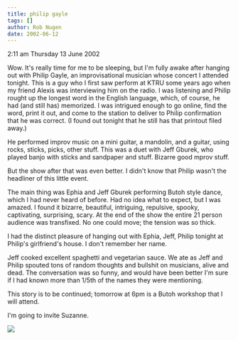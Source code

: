```yaml
---
title: philip gayle
tags: []
author: Rob Nugen
date: 2002-06-12
---
```


<p class=date>2:11 am Thursday 13 June 2002</p>

<p>Wow.  It's really time for me to be sleeping, but I'm fully awake after
hanging out with Philip Gayle, an improvisational musician whose concert I
attended tonight.  This is a guy who I first saw perform at KTRU some years
ago when my friend Alexis was interviewing him on the radio.  I was
listening and Philip rought up the longest word in the English language,
which, of course, he had (and still has) memorized.  I was intrigued enough
to go online, find the word, print it out, and come to the station to
deliver to Philip confirmation that he was correct. (I found out tonight
that he still has that printout filed away.)</p>

<p>He performed improv music on a mini guitar, a mandolin, and a guitar,
using rocks, sticks, picks, other stuff.  This was a duet with Jeff Gburek,
who played banjo with sticks and sandpaper and stuff.  Bizarre good mprov
stuff.</p>

<p>But the show after that was even better.  I didn't know that Philip
wasn't the headliner of this little event. </p>

<p>The main thing was Ephia and Jeff Gburek performing Butoh style dance,
which I had never heard of before.  Had no idea what to expect, but I was
amazed.  I found it bizarre, beautiful, intriguing, repulsive, spooky,
captivating, surprising, scary.  At the end of the show the entire 21 person
audience was transfixed.  No one could move; the tension was so thick.</p>

<p>I had the distinct pleasure of hanging out with Ephia, Jeff, Philip
tonight at Philip's girlfriend's house.  I don't remember her name.</p>

<p>Jeff cooked excellent spaghetti and vegetarian sauce.  We ate as Jeff and
Philip spouted tons of random thoughts and bullshit on musicians, alive and
dead.  The conversation was so funny, and would have been better I'm sure if
I had known more than 1/5th of the names they were mentioning.</p>

<p>This story is to be continued; tomorrow at 6pm is a Butoh workshop that I
will attend.</p>

<p>I'm going to invite Suzanne.</p>

<p><img src="/images/rob/wL-ROB.gif"/></p>

